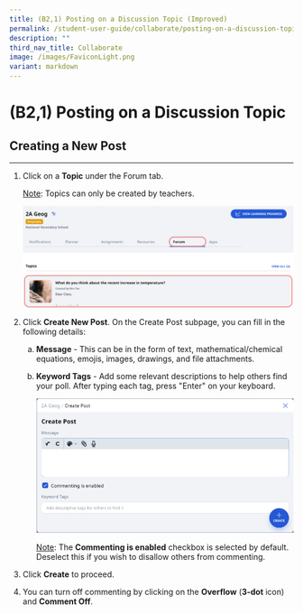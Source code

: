 ```yaml
---
title: (B2,1) Posting on a Discussion Topic (Improved)
permalink: /student-user-guide/collaborate/posting-on-a-discussion-topic/
description: ""
third_nav_title: Collaborate
image: /images/FaviconLight.png
variant: markdown
---
```

<h1 id="-2a-posting-on-a-discussion-topic-improved-">(B2,1) Posting on a Discussion Topic</h1>
<h2 id="creating-a-new-post">Creating a New Post</h2>
<hr>
<ol>
<li><p>Click on a <strong>Topic</strong> under the Forum tab.</p>
	<p> <u>Note</u>: Topics can only be created by teachers. </p>
<p><img src="/images/1Student/CO-PostingTopic1.png"></p>
</li>
<li><p>Click <strong>Create New Post</strong>. On the Create Post subpage, you can fill in the following details: </p>
<ol style="list-style-type: lower-alpha;">
<li><strong>Message</strong> - This can be in the form of text, mathematical/chemical equations, emojis, images, drawings, and file attachments.</li>
<li><p><strong>Keyword Tags</strong> - Add some relevant descriptions to help others find your poll. After typing each tag, press "Enter" on your keyboard.</p>
<p><img src="/images/1Student/CO-PostingTopic2.png"></p>
	<p><u>Note</u>: The <strong>Commenting is enabled</strong> checkbox is selected by default. Deselect this if you wish to disallow others from commenting.</p>
</li>
</ol>
</li>
<li><p>Click <strong>Create</strong> to proceed.</p>
</li>
<li>You can turn off commenting by clicking on the <strong>Overflow</strong> (<strong>3-dot</strong> icon) and <strong>Comment Off</strong>.</li>
</ol>